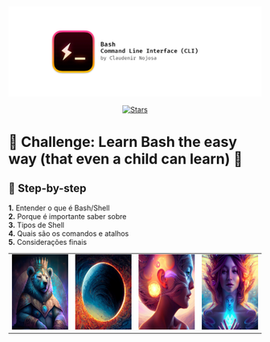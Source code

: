 ![Bash](/images/header.jpg)

<p align="center">
<a href="https://github.com/Claudenir-Nojosa/Bash-Course/stargazers"><img src="https://img.shields.io/github/stars/{Claudenir-Nojosa}/{Bash-Course}.svg" alt="Stars"></a>
</p>

# 🌌 Challenge: Learn Bash the easy way (that even a child can learn) 🌌

## 👣 Step-by-step

<p>
<strong>	1.</strong> Entender o que é Bash/Shell <br>
<strong>	2.</strong> Porque é importante saber sobre <br>
<strong>	3.</strong> Tipos de Shell <br> 
<strong>	4.</strong> Quais são os comandos e atalhos <br>
<strong>	5.</strong> Considerações finais

<table>
  <tr>
    <td>   
        <img height="150em" src="/images/t1.png"/>
    </td>
    <td>     
        <img height="150em" src="/images/t2.png"/>
    </td>
     <td>      
        <img height="150em" src="/images/t4.jpg"/>
    </td>
    <td>      
        <img height="150em" src="/images/t5.jpg"/>
    </td>
  </tr>
</table>
</p>
